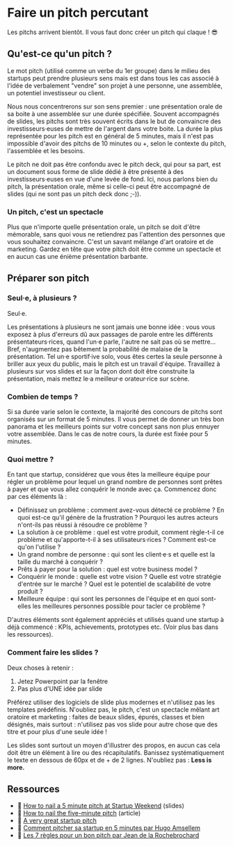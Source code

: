# Faire un pitch percutant

Les pitchs arrivent bientôt. Il vous faut donc créer un pitch qui claque ! 😎

## Qu'est-ce qu'un pitch ? 

Le mot pitch (utilisé comme un verbe du 1er groupe) dans le milieu des startups peut prendre plusieurs sens mais est dans tous les cas associé à l'idée de verbalement "vendre" son projet à une personne, une assemblée, un potentiel investisseur ou client. 

Nous nous concentrerons sur son sens premier : une présentation orale de sa boite à une assemblée sur une durée spécifiée. Souvent accompagnés de slides, les pitchs sont très souvent écrits dans le but de convaincre des investisseurs·euses de mettre de l'argent dans votre boite. La durée la plus représentée pour les pitch est en général de 5 minutes, mais il n'est pas impossible d'avoir des pitchs de 10 minutes ou +, selon le contexte du pitch, l'assemblée et les besoins. 

Le pitch ne doit pas être confondu avec le pitch deck, qui pour sa part, est un document sous forme de slide dédié à être présenté à des investisseurs·euses en vue d'une levée de fond. Ici, nous parlons bien du pitch, la présentation orale, même si celle-ci peut être accompagné de slides (qui ne sont pas un pitch deck donc ;-)). 

### Un pitch, c'est un spectacle

Plus que n'importe quelle présentation orale, un pitch se doit d'être mémorable, sans quoi vous ne retiendrez pas l'attention des personnes que vous souhaitez convaincre. C'est un savant mélange d'art oratoire et de marketing. Gardez en tête que votre pitch doit être comme un spectacle et en aucun cas une énième présentation barbante. 

## Préparer son pitch

### Seul·e, à plusieurs ? 

Seul·e.

Les présentations à plusieurs ne sont jamais une bonne idée : vous vous exposez à plus d'erreurs dû aux passages de parole entre les différents présentateurs·rices, quand l'un·e parle, l'autre ne sait pas où se mettre... Bref, n'augmentez pas bêtement la probabilité de malaise de la présentation. Tel un·e sportif·ive solo, vous êtes certes la seule personne à briller aux yeux du public, mais le pitch est un travail d'équipe. Travaillez à plusieurs sur vos slides et sur la façon dont doit être construite la présentation, mais mettez le·a meilleur·e orateur·rice sur scène. 

### Combien de temps ? 

Si sa durée varie selon le contexte, la majorité des concours de pitchs sont organisés sur un format de 5 minutes. Il vous permet de donner un très bon panorama et les meilleurs points sur votre concept sans non plus ennuyer votre assemblée. Dans le cas de notre cours, la durée est fixée pour 5 minutes. 

### Quoi mettre ? 

En tant que startup, considérez que vous êtes la meilleure équipe pour régler un problème pour lequel un grand nombre de personnes sont prêtes à payer et que vous allez conquérir le monde avec ça. Commencez donc par ces éléments là :

- Définissez un problème : comment avez-vous détecté ce problème ? En quoi est-ce qu'il génère de la frustration ? Pourquoi les autres acteurs n'ont-ils pas réussi à résoudre ce problème ?
- La solution à ce problème : quel est votre produit, comment règle-t-il ce problème et qu'apporte-t-il à ses utilisateurs·rices ? Comment est-ce qu'on l'utilise ?
- Un grand nombre de personne : qui sont les client·e·s et quelle est la taille du marché à conquérir ?
- Prêts à payer pour la solution : quel est votre business model ?
- Conquérir le monde : quelle est votre vision ? Quelle est votre stratégie d'entrée sur le marché ? Quel est le potentiel de scalabilité de votre produit ? 
- Meilleure équipe : qui sont les personnes de l'équipe et en quoi sont-elles les meilleures personnes possible pour tacler ce problème ? 

D'autres éléments sont également appréciés et utilisés quand une startup à déjà commencé : KPIs, achievements, prototypes etc. (Voir plus bas dans les ressources). 

### Comment faire les slides ?

Deux choses à retenir : 

1. Jetez Powerpoint par la fenêtre
2. Pas plus d'UNE idée par slide

Préférez utiliser des logiciels de slide plus modernes et n'utilisez pas les templates prédéfinis. N'oubliez pas, le pitch, c'est un spectacle mêlant art oratoire et marketing : faites de beaux slides, épurés, classes et bien désignés, mais surtout : n'utilisez pas vos slide pour autre chose que des titre et pour plus d'une seule idée ! 

Les slides sont surtout un moyen d'illustrer des propos, en aucun cas cela doit être un élément à lire ou des récapitulatifs. Banissez systématiquement le texte en dessous de 60px et de + de 2 lignes. N'oubliez pas : **Less is more.** 

## Ressources

- 📝 [How to nail a 5 minute pitch at Startup Weekend](https://fr.slideshare.net/nezarkadhem/how-to-nail-a-5-minute-pitch-at-startup-weekend) (slides)
- 📝 [How to nail the five-minute pitch](https://fr.slideshare.net/nezarkadhem/how-to-nail-a-5-minute-pitch-at-startup-weekend) (article)
- 🎥 [A very great startup pitch](https://www.youtube.com/watch?v=7a_lu7ilpnI)
- 🎥 [Comment pitcher sa startup en 5 minutes par Hugo Amsellem](https://www.youtube.com/watch?v=os_ed7Ieh1w)
- 🎥 [Les 7 règles pour un bon pitch par Jean de la Rochebrochard](https://www.youtube.com/watch?v=7uAAadj_6ss)